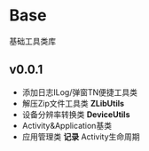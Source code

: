 # Base
基础工具类库

## v0.0.1
* 添加日志ILog/弹窗TN便捷工具类
* 解压Zip文件工具类 **ZLibUtils**
* 设备分辨率转换类 **DeviceUtils**
* Activity&Application基类
* 应用管理类 **记录** Activity生命周期